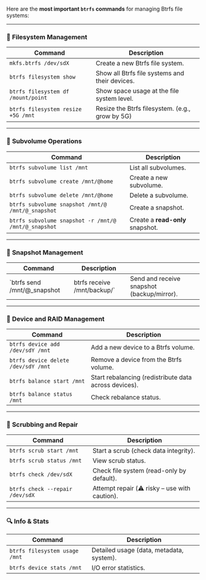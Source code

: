 Here are the **most important `btrfs` commands** for managing Btrfs file systems:

---

### 🔧 **Filesystem Management**

| Command                            | Description                                     |
| ---------------------------------- | ----------------------------------------------- |
| `mkfs.btrfs /dev/sdX`              | Create a new Btrfs file system.                 |
| `btrfs filesystem show`            | Show all Btrfs file systems and their devices.  |
| `btrfs filesystem df /mount/point` | Show space usage at the file system level.      |
| `btrfs filesystem resize +5G /mnt` | Resize the Btrfs filesystem. (e.g., grow by 5G) |

---

### 🧩 **Subvolume Operations**

| Command                                              | Description                      |
| ---------------------------------------------------- | -------------------------------- |
| `btrfs subvolume list /mnt`                          | List all subvolumes.             |
| `btrfs subvolume create /mnt/@home`                  | Create a new subvolume.          |
| `btrfs subvolume delete /mnt/@home`                  | Delete a subvolume.              |
| `btrfs subvolume snapshot /mnt/@ /mnt/@_snapshot`    | Create a snapshot.               |
| `btrfs subvolume snapshot -r /mnt/@ /mnt/@_snapshot` | Create a **read-only** snapshot. |

---

### 📸 **Snapshot Management**

| Command                       | Description                  |                                            |
| ----------------------------- | ---------------------------- | ------------------------------------------ |
| \`btrfs send /mnt/@\_snapshot | btrfs receive /mnt/backup/\` | Send and receive snapshot (backup/mirror). |

---

### 💾 **Device and RAID Management**

| Command                             | Description                                           |
| ----------------------------------- | ----------------------------------------------------- |
| `btrfs device add /dev/sdY /mnt`    | Add a new device to a Btrfs volume.                   |
| `btrfs device delete /dev/sdY /mnt` | Remove a device from the Btrfs volume.                |
| `btrfs balance start /mnt`          | Start rebalancing (redistribute data across devices). |
| `btrfs balance status /mnt`         | Check rebalance status.                               |

---

### 🧮 **Scrubbing and Repair**

| Command                         | Description                                   |
| ------------------------------- | --------------------------------------------- |
| `btrfs scrub start /mnt`        | Start a scrub (check data integrity).         |
| `btrfs scrub status /mnt`       | View scrub status.                            |
| `btrfs check /dev/sdX`          | Check file system (read-only by default).     |
| `btrfs check --repair /dev/sdX` | Attempt repair (⚠️ risky – use with caution). |

---

### 🔍 **Info & Stats**

| Command                       | Description                              |
| ----------------------------- | ---------------------------------------- |
| `btrfs filesystem usage /mnt` | Detailed usage (data, metadata, system). |
| `btrfs device stats /mnt`     | I/O error statistics.                    |


